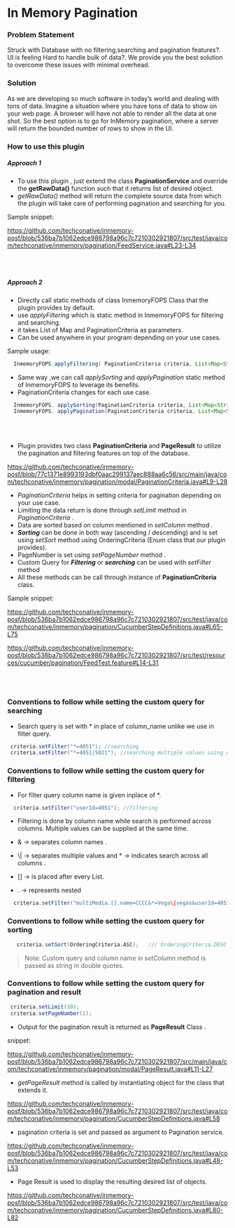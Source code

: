 # In Memory Pagination


### Problem Statement

Struck with Database with no filtering,searching and pagination features?.
UI is feeling Hard to handle bulk of data?.
We provide you the best solution to overcome these issues with minimal overhead.

### Solution

As we are developing so much software in today’s world and dealing with tons of data.
Imagine a situation where you have tons of data to show on your web page.
A browser will have not able to render all the data at one shot.
So the best option is to go for InMemory pagination, where a server will return the bounded number of rows to show in the UI.


### How to use this plugin

##### Approach 1

- To use this plugin , just extend the class **PaginationService** and override the **getRawData()**  function such that it returns list of desired object.
- *getRawData()* method will return the complete source data from which the plugin will take care of performing pagination and searching for you.

Sample snippet:

https://github.com/techconative/inmemory-posf/blob/536ba7b1062edce986798a96c7c7210302921807/src/test/java/com/techconative/inmemory/pagination/FeedService.java#L23-L34

<br> <br>

##### Approach 2

- Directly call static methods of class InmemoryFOPS Class that the plugin provides by default.
- use *applyFiltering*  which is static method in InmemoryFOPS for filtering and searching.
- it takes List of Map and PaginationCriteria as parameters.
- Can be used anywhere in your program depending on your use cases.

Sample usage:

```java
  InmemoryFOPS.applyFiltering( PaginationCriteria criteria, List<Map<String, String>> rawData)
```
 
- Same way ,we can call *applySorting* and *applyPagination* static method of InmemoryFOPS to leverage its benefits.
- PaginationCriteria changes for each use case.

```java
  InmemoryFOPS. applySorting(PaginationCriteria criteria, List<Map<String, String>> rawData);
  InmemoryFOPS. applyPagination(PaginationCriteria criteria, List<Map<String, String>> rawData);
```
<br> <br>

- Plugin provides two class **PaginationCriteria** and **PageResult**  to utilize the  pagination and filtering features on top of the database.

https://github.com/techconative/inmemory-posf/blob/77c1371e8993193dbf0aac299137aec888aa6c56/src/main/java/com/techconative/inmemory/pagination/modal/PaginationCriteria.java#L9-L28

- *PaginationCriteria* helps in setting criteria for pagination depending on your use case.
- Limiting the data return  is done through *setLimit* method in *PaginationCriteria* .
- Data are sorted based on column mentioned in *setColumn* method .
- ***Sorting*** can be done in both way (ascending / descending) and is set using *setSort* method using OrderingCriteria (Enum class that our plugin provides).
- PageNumber  is set using *setPageNumber* method .
- Custom Query for ***Filtering*** or ***searching*** can be used with *setFilter* method
- All these methods can be call through instance of **PaginationCriteria** class.

Sample snippet:

https://github.com/techconative/inmemory-posf/blob/536ba7b1062edce986798a96c7c7210302921807/src/test/java/com/techconative/inmemory/pagination/CucumberStepDefinitions.java#L65-L75

https://github.com/techconative/inmemory-posf/blob/536ba7b1062edce986798a96c7c7210302921807/src/test/resources/cucumber/pagination/FeedTest.feature#L14-L31

<br> <br>

### Conventions to follow while setting the custom query for searching

- Search query is set with * in place of column_name unlike we use in filter query.

```java
 criteria.setFilter("*=4051"); //searching
 criteria.setFilter("*=4051|5021"); //searching multiple values using or
```

### Conventions to follow while setting the custom query for filtering

- For  filter query column name is given inplace of *.

```java
  criteria.setFilter("userId=4051"); //filtering
```

- Filtering is done by column name while search is performed across columns. Multiple values can be supplied at the same time.

- & -> separates column names .
- \\| -> separates multiple values and * -> indicates search across all columns .
- [] -> is placed after every List.
- . -> represents nested

```java
  criteria.setFilter("multiMedia.[].name=CCCC&*=Vega\|vegas&userId=4051");
```
### Conventions to follow while setting the custom query for sorting


```java
   criteria.setSort(OrderingCriteria.ASC);   /// OrderingCriteria.DESC for descending
```

> Note:  Custom query and column name in *setColumn* method is passed as string in double quotes.

### Conventions to follow while setting the custom query for pagination and result

```java
 criteria.setLimit(10);
 criteria.setPageNumber(1);
```

- Output for the pagination result is returned as  **PageResult** Class .

snippet:

https://github.com/techconative/inmemory-posf/blob/536ba7b1062edce986798a96c7c7210302921807/src/main/java/com/techconative/inmemory/pagination/modal/PageResult.java#L11-L27

- *getPageResult* method is called by instantiating object for the class that extends it.


https://github.com/techconative/inmemory-posf/blob/536ba7b1062edce986798a96c7c7210302921807/src/test/java/com/techconative/inmemory/pagination/CucumberStepDefinitions.java#L58

- pagination criteria is set and passed as argument to Pagination service.

https://github.com/techconative/inmemory-posf/blob/536ba7b1062edce986798a96c7c7210302921807/src/test/java/com/techconative/inmemory/pagination/CucumberStepDefinitions.java#L48-L53

- Page Result is used to display the resulting desired list of objects.

https://github.com/techconative/inmemory-posf/blob/536ba7b1062edce986798a96c7c7210302921807/src/test/java/com/techconative/inmemory/pagination/CucumberStepDefinitions.java#L80-L82
